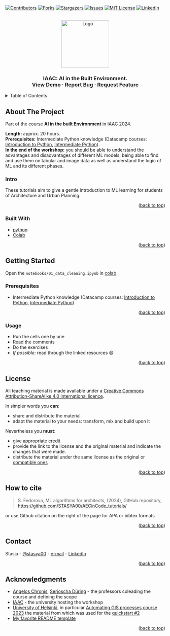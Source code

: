 <!-- Improved compatibility of back to top link: See: https://github.com/STASYA00/iaacCodeAndDeploy/pull/73 -->
<a name="readme-top"></a>

[![Contributors][contributors-shield]][contributors-url]
[![Forks][forks-shield]][forks-url]
[![Stargazers][stars-shield]][stars-url]
[![Issues][issues-shield]][issues-url]
[![MIT License][license-shield]][license-url]
[![LinkedIn][linkedin-shield]][linkedin-url]



<!-- PROJECT LOGO -->
<br />
<div align="center">
  <a href="https://github.com/STASYA00/iaacCodeAndDeploy">
    <img src=".assets/logo.svg" alt="Logo" width="150">
    
  </a>

  <h3 align="center" IAAC: Code Architecture Basics & Model Deployment </h3>

  <p align="center">
    IAAC: AI in the Built Environment.
    <br />
    <a href="https://colab.research.google.com/github/STASYA00/iaacCodeAndDeploy/blob/main/src/notebooks/ModelDeployment.ipynb">View Demo</a>
    ·
    <a href="https://github.com/STASYA00/iaacCodeAndDeploy/issues">Report Bug</a>
    ·
    <a href="https://github.com/STASYA00/iaacCodeAndDeploy/issues">Request Feature</a>
  </p>
</div>



<!-- TABLE OF CONTENTS -->
<details>
  <summary>Table of Contents</summary>
  <ol>
    <li>
      <a href="#about-the-project">About The Project</a>
      <ul>
      <li><a href="#intro">Intro</a></li>
        <li><a href="#built-with">Built With</a></li>
      </ul>
    </li>
    <li>
      <a href="#getting-started">Getting Started</a>
      <ul>
        <li><a href="#prerequisites">Prerequisites</a></li>
        <li><a href="#usage">Usage</a></li>
      </ul>
    </li>
    <li><a href="#license">License</a></li>
    <li><a href="#contact">Contact</a></li>
    <li><a href="#acknowledgments">Acknowledgments</a></li>
  </ol>
</details>



<!-- ABOUT THE PROJECT -->
## About The Project

Part of the course **AI in the built Environment** in IAAC 2024.

**Length:** approx. 20 hours.\
**Prerequisites:** Intermediate Python knowledge (Datacamp courses: [Introduction to Python](https://app.datacamp.com/learn/courses/intro-to-python-for-data-science), [Intermediate Python](https://app.datacamp.com/learn/courses/intermediate-python)).\
**In the end of the workshop:** you should be able to understand the advantages and disadvantages of different ML models, being able to find and use them on tabular and image data as well as understand the logic of ML and its different phases.

### Intro

These tutorials aim to give a gentle introduction to ML learning for students of Architecture and Urban Planning.

<p align="right">(<a href="#readme-top">back to top</a>)</p>



### Built With


* [python](https://www.python.org/)
* [Colab](https://colab.research.google.com/)

<p align="right">(<a href="#readme-top">back to top</a>)</p>



<!-- GETTING STARTED -->
## Getting Started

Open the ```notebooks/01_data_cleaning.ipynb``` in [colab](https://colab.research.google.com/github/STASYA00/AECinCode_tutorials/blob/main/src/notebooks/01_data_cleaning.ipynb)

### Prerequisites
* Intermediate Python knowledge (Datacamp courses: [Introduction to Python](https://app.datacamp.com/learn/courses/intro-to-python-for-data-science), [Intermediate Python](https://app.datacamp.com/learn/courses/intermediate-python))
<p align="right">(<a href="#readme-top">back to top</a>)</p>
<!-- USAGE EXAMPLES -->

### Usage

* Run the cells one by one
* Read the comments
* Do the exercises
* *If possible:* read through the linked resources :smile:

<p align="right">(<a href="#readme-top">back to top</a>)</p>

<!-- LICENSE -->
## License

All teaching material is made available under a [Creative Commons Attribution-ShareAlike 4.0 International licence](https://creativecommons.org/licenses/by-sa/4.0/legalcode).

In simpler words you __can__:

* share and distribute the material
* adapt the material to your needs: transform, mix and build upon it

Nevertheless you __must__:

* give appropriate [credit](#credit)
* provide the link to the license and the original material and indicate the changes that were made.
* distribute the material under the same license as the original or [compatible ones](https://creativecommons.org/share-your-work/licensing-considerations/compatible-licenses/)

<p align="right">(<a href="#readme-top">back to top</a>)</p>


## How to cite

> S. Fedorova, ML algorithms for architects, (2024), GitHub repository, https://github.com/STASYA00/AECinCode_tutorials/

or use Github citation on the right of the page for APA or bibtex formats

<p align="right">(<a href="#readme-top">back to top</a>)</p>


## Contact

Stasja - [@stasya00](https://stasyafedorova.wixsite.com/designautomation) - [e-mail](mailto:0.0stasya@gmail.com) - [LinkedIn][linkedin-url]

<p align="right">(<a href="#readme-top">back to top</a>)</p>



<!-- ACKNOWLEDGMENTS -->
## Acknowledgments

* [Angelos Chronis](https://iaac.net/dt-team/angelos-chronis), [Serjoscha Düring](https://iaac.net/dt-team/serjoscha-duering/) - the professors coleading the course and defining the scope
* [IAAC](https://iaac.net/) - the university hosting the workshop
* [University of Helsinki](https://www.helsinki.fi/sv), in particular [Automating GIS processes course 2023](https://autogis-site.readthedocs.io/en/latest/course-info/general-information.html) the material from which was used for the [quickstart #2](./quickstarts/02_osm_data.ipynb)
* [My favorite README template](https://github.com/othneildrew/Best-README-Template)

<p align="right">(<a href="#readme-top">back to top</a>)</p>



<!-- MARKDOWN LINKS & IMAGES -->
<!-- https://www.markdownguide.org/basic-syntax/#reference-style-links -->
[contributors-shield]: https://img.shields.io/github/contributors/STASYA00/iaacCodeAndDeploy.svg?style=for-the-badge
[contributors-url]: https://github.com/STASYA00/iaacCodeAndDeploy/graphs/contributors
[forks-shield]: https://img.shields.io/github/forks/STASYA00/iaacCodeAndDeploy.svg?style=for-the-badge
[forks-url]: https://github.com/STASYA00/iaacCodeAndDeploy/network/members
[stars-shield]: https://img.shields.io/github/stars/STASYA00/iaacCodeAndDeploy.svg?style=for-the-badge
[stars-url]: https://github.com/STASYA00/iaacCodeAndDeploy/stargazers
[issues-shield]: https://img.shields.io/github/issues/STASYA00/iaacCodeAndDeploy.svg?style=for-the-badge
[issues-url]: https://github.com/STASYA00/iaacCodeAndDeploy/issues
[license-shield]: https://img.shields.io/github/license/STASYA00/iaacCodeAndDeploy.svg?style=for-the-badge
[license-url]: https://github.com/STASYA00/iaacCodeAndDeploy/blob/master/LICENSE.txt
[linkedin-shield]: https://img.shields.io/badge/-LinkedIn-black.svg?style=for-the-badge&logo=linkedin&colorB=555
[linkedin-url]: https://linkedin.com/in/stanislava-fedorova
[product-screenshot]: assets/screenshot.png




